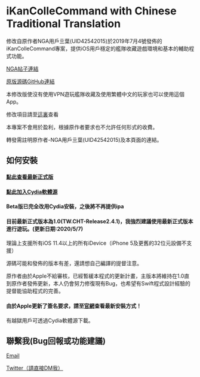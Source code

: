 # iKanColleCommand with Chinese Traditional Translation
修改自原作者NGA用戶亖葉(UID42542015)於2019年7月4號發佈的iKanColleCommand專案，提供iOS用戶穩定的艦隊收藏遊戲環境和基本的輔助程式功能。

[NGA帖子連結](https://ngabbs.com/read.php?tid=17767319)

[原版源碼GitHub連結](https://github.com/lhc-clover/iKanColleCommand)

本修改版使沒有使用VPN遊玩艦隊收藏及使用繁體中文的玩家也可以使用這個App。

修改項目請至[這裏](https://forum.gamer.com.tw/C.php?bsn=24698&snA=20053&tnum=5&bPage=2)查看

本專案不會用於盈利，根據原作者要求也不允許任何形式的收費。

轉發需註明原作者-NGA用戶亖葉(UID42542015)及本頁面的連結。

## 如何安裝

#### [點此查看最新正式版](https://github.com/ming900518/KC2CHT/releases/tag/Release2.4.1)
#### [點此加入Cydia軟體源](https://kc2tweaked.github.io/repo/)
#### Beta版已完全改用Cydia安裝，之後將不再提供ipa


#### 目前最新正式版本為1.0(TW.CHT-Release2.4.1)，我強烈建議使用最新正式版本進行遊玩。(更新日期:2020/5/7)

理論上支援所有iOS 11.4以上的所有iDevice（iPhone 5及更舊的32位元設備不支援）

源碼可能和發佈的版本有差，還請想自己編譯的提督注意。

原作者由於Apple不給審核，已經暫緩本程式的更新計畫，主版本將維持在1.0直到原作者發佈更新，本人仍會努力修復現有Bug，也希望有Swift程式設計經驗的提督能協助程式的完善。

#### 由於Apple更新了簽名要求，請至[官網](http://kc2tweaked.github.io)查看最新安裝方式！

有越獄用戶可透過Cydia軟體源下載。

## 聯繫我(Bug回報或功能建議)
[Email](mailto:ming900518@gmail.com)

[Twitter（請直接DM我）](https://twitter.com/mingchang137)
